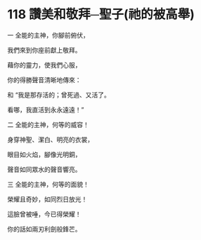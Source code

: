 # 118 讚美和敬拜─聖子(祂的被高舉)

一 全能的主神，你腳前俯伏，

我們來到你座前獻上敬拜。

藉你的靈力，使我們心服，

你的得勝聲音清晰地傳來：

和 “我是那存活的；曾死過、又活了。

看哪，我直活到永永遠遠！”

二 全能的主神，何等的威容！

身穿神聖、潔白、明亮的衣裳，

眼目如火焰，腳像光明銅，

聲音如同眾水的聲音響亮。

三 全能的主神，何等的面貌！

榮耀且奇妙，如同烈日放光！

這臉曾被唾，今已得榮耀！

你的話如兩刃利劍般鋒芒。

